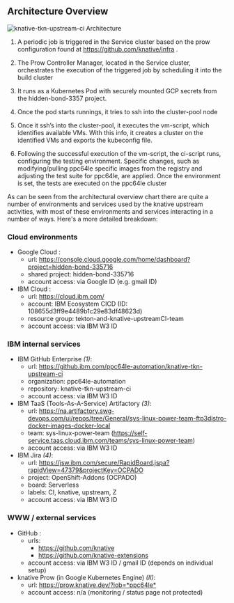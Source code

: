 ## Architecture Overview

![knative-tkn-upstream-ci Architecture](data/knative_architecture.png)

1. A periodic job is triggered in the Service cluster based on the prow configuration found at https://github.com/knative/infra . 

2. The Prow Controller Manager, located in the Service cluster, orchestrates the execution of the triggered job by scheduling it into the build cluster  

3. It runs as a Kubernetes Pod with securely mounted GCP secrets from the hidden-bond-3357 project. 

4. Once the pod starts runnings, it tries to ssh into the cluster-pool node 

5. Once it ssh’s into the cluster-pool, it executes the vm-script, which identifies available VMs. With this info, it creates a cluster on the identified VMs and exports the kubeconfig file. 

6. Following the successful execution of the vm-script, the ci-script runs, configuring the testing environment. Specific changes, such as modifying/pulling ppc64le specific images from the registry and adjusting the test suite for ppc64le, are applied.  Once the environment is set, the tests are executed on the ppc64le cluster 


As can be seen from the architectural overview chart there are quite a number of environments and services used by the knative upstream activities, with most of these environments and services interacting in a number of ways. Here's a more detailed breakdown:

### Cloud environments

- Google Cloud : 
  - url: <https://console.cloud.google.com/home/dashboard?project=hidden-bond-335716>
  - shared project: hidden-bond-335716
  - account access: via Google ID (e.g. gmail ID)
- IBM Cloud :
  - url: <https://cloud.ibm.com/>
  - account: IBM Ecosystem CICD (ID: 108655d3ff9e4489b1c29e83df48623d)
  - resource group: tekton-and-knative-upstreamCI-team
  - account access: via IBM W3 ID

### IBM internal services

- IBM GitHub Enterprise _(1)_:
  - url: <https://github.ibm.com/ppc64le-automation/knative-tkn-upstream-ci>
  - organization: ppc64le-automation
  - repository: knative-tkn-upstream-ci
  - account access: via IBM W3 ID
- IBM TaaS (Tools-As-A-Service) Artifactory _(3)_:
  - url: <https://na.artifactory.swg-devops.com/ui/repos/tree/General/sys-linux-power-team-ftp3distro-docker-images-docker-local>
  - team: sys-linux-power-team (<https://self-service.taas.cloud.ibm.com/teams/sys-linux-power-team>)
  - account access: via IBM W3 ID
- IBM Jira _(4)_:
  - url: <https://jsw.ibm.com/secure/RapidBoard.jspa?rapidView=47379&projectKey=OCPADO>
  - project: OpenShift-Addons (OCPADO)
  - board: Serverless
  - labels: CI, knative, upstream, Z
  - account access: via IBM W3 ID

### WWW / external services

- GitHub :
  - urls:
    - <https://github.com/knative>
    - <https://github.com/knative-extensions>
  - account access: via IBM W3 ID / gmail ID (depends on individual setup)
- knative Prow (in Google Kubernetes Engine) _(II)_:
  - url: <https://prow.knative.dev/?job=*ppc64le*>
  - account access: n/a (monitoring / status page not protected)

